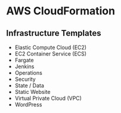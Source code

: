 AWS CloudFormation
==================

## Infrastructure Templates

- Elastic Compute Cloud (EC2)
- EC2 Container Service (ECS)
- Fargate
- Jenkins
- Operations
- Security
- State / Data
- Static Website
- Virtual Private Cloud (VPC)
- WordPress
